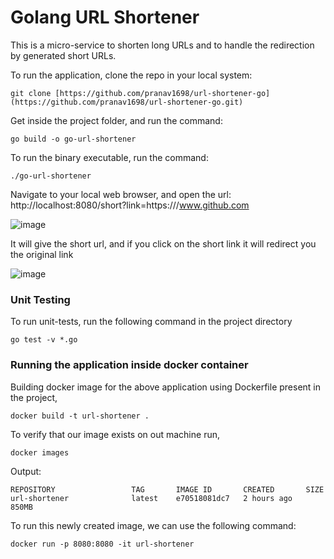 # Golang URL Shortener

This is a micro-service to shorten long URLs and to handle the redirection by generated short URLs.

To run the application, clone the repo in your local system:

```
git clone [https://github.com/pranav1698/url-shortener-go](https://github.com/pranav1698/url-shortener-go.git)
```

Get inside the project folder, and run the command:

```
go build -o go-url-shortener 
```

To run the binary executable, run the command:

```
./go-url-shortener
```

Navigate to your local web browser, and open the url: http://localhost:8080/short?link=https:///www.github.com

![image](https://user-images.githubusercontent.com/34754265/225319007-0b344726-9ce4-45c2-b3bc-4377f8431a0f.png)

It will give the short url, and if you click on the short link it will redirect you the original link

![image](https://user-images.githubusercontent.com/34754265/225319309-89b4df33-c91e-4d72-9555-583999237684.png)

### Unit Testing
To run unit-tests, run the following command in the project directory

```
go test -v *.go
```

### Running the application inside docker container

Building docker image for the above application using Dockerfile present in the project,

```
docker build -t url-shortener .
```

To verify that our image exists on out machine run,

```
docker images
```

Output:

```
REPOSITORY                 TAG       IMAGE ID       CREATED       SIZE
url-shortener              latest    e70518081dc7   2 hours ago   850MB
```

To run this newly created image, we can use the following command:

```
docker run -p 8080:8080 -it url-shortener
```
